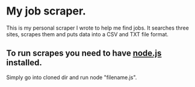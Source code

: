 # My job scraper.
This is my personal scraper I wrote to help me find jobs. It searches three sites, scrapes them and puts data into a CSV and TXT file format.

## To run scrapes you need to have [node.js](https://nodejs.org/en/) installed.
Simply go into cloned dir and run node "filename.js".
